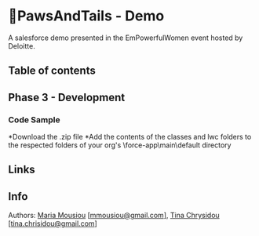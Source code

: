 # 🐶PawsAndTails - Demo
A salesforce demo presented in the EmPowerfulWomen event hosted by Deloitte.

## Table of contents

## Phase 3 - Development
### Code Sample
*Download the .zip file
*Add the contents of the classes and lwc folders to the respected folders of your org's \force-app\main\default directory

## Links

## Info 
Authors: [Maria Mousiou](https://github.com/mmousiou) [mmousiou@gmail.com], [Tina Chrysidou](https://github.com/tinachrysidou) [tina.chrisidou@gmail.com]
